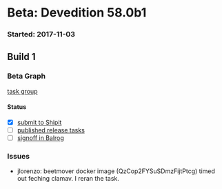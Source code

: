 # Beta: Devedition 58.0b1

### Started: 2017-11-03

## Build 1

### Beta Graph

[task group](https://tools.taskcluster.net/push-inspector/#/FX5H-YZURx6zyN8KhJ5jlA)


#### Status
- [x] [submit to Shipit](https://wiki.mozilla.org/Release:Release_Automation_on_Mercurial:Starting_a_Release#Submit_to_Ship_It)
- [ ] [published release tasks](../how-tos/relpro.md#4-publish-release)
- [ ] [signoff in Balrog](../how-tos/relpro.md#3-signoffs)

### Issues
- jlorenzo: beetmover docker image (QzCop2FYSuSDmzFijtPtcg) timed out feching clamav. I reran the task.
